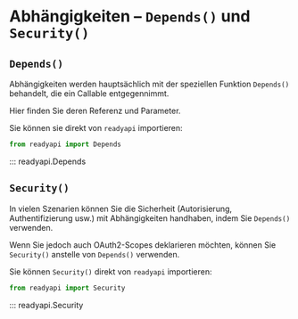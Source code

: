 # Abhängigkeiten – `Depends()` und `Security()`

## `Depends()`

Abhängigkeiten werden hauptsächlich mit der speziellen Funktion `Depends()` behandelt, die ein Callable entgegennimmt.

Hier finden Sie deren Referenz und Parameter.

Sie können sie direkt von `readyapi` importieren:

```python
from readyapi import Depends
```

::: readyapi.Depends

## `Security()`

In vielen Szenarien können Sie die Sicherheit (Autorisierung, Authentifizierung usw.) mit Abhängigkeiten handhaben, indem Sie `Depends()` verwenden.

Wenn Sie jedoch auch OAuth2-Scopes deklarieren möchten, können Sie `Security()` anstelle von `Depends()` verwenden.

Sie können `Security()` direkt von `readyapi` importieren:

```python
from readyapi import Security
```

::: readyapi.Security
